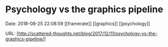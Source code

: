 # Psychology vs the graphics pipeline

Date: 2018-08-25 22:08:59
[[framerate]] [[graphics]] [[psychology]]

URL: [http://scattered-thoughts.net/blog/2017/12/11/psychology-vs-the-graphics-pipeline/]
